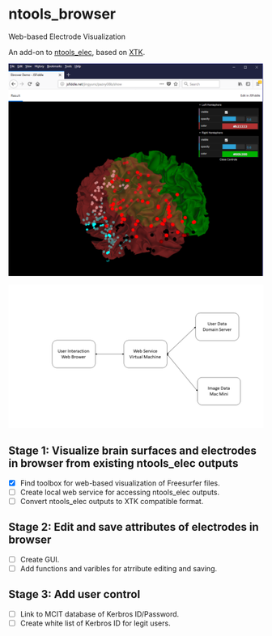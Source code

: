 # ntools_browser

Web-based Electrode Visualization

An add-on to [ntools_elec](https://github.com/HughWXY/ntools_elec), based on [XTK](https://github.com/xtk/X).

![Demo](Docs/demo.png)

![General Design](Docs/design.png)


## Stage 1: Visualize brain surfaces and electrodes in browser from existing ntools_elec outputs
- [x] Find toolbox for web-based visualization of Freesurfer files.
- [ ] Create local web service for accessing ntools_elec outputs.
- [ ] Convert ntools_elec outputs to XTK compatible format.
## Stage 2: Edit and save attributes of electrodes in browser
- [ ] Create GUI.
- [ ] Add functions and varibles for atrribute editing and saving.
## Stage 3: Add user control
- [ ] Link to MCIT database of Kerbros ID/Password.
- [ ] Create white list of Kerbros ID for legit users.
